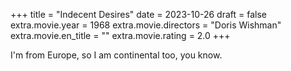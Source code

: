 +++
title = "Indecent Desires"
date = 2023-10-26
draft = false
extra.movie.year = 1968
extra.movie.directors = "Doris Wishman"
extra.movie.en_title = ""
extra.movie.rating = 2.0
+++

I'm from Europe, so I am continental too, you know.<!-- more -->